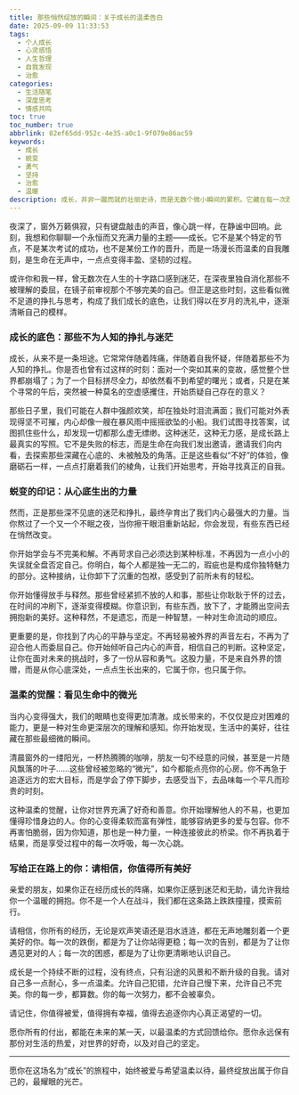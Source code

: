 ```yaml
---
title: 那些悄然绽放的瞬间：关于成长的温柔告白
date: 2025-09-09 11:33:53
tags:
  - 个人成长
  - 心灵感悟
  - 人生哲理
  - 自我发现
  - 治愈
categories:
  - 生活随笔
  - 深度思考
  - 情感共鸣
toc: true
toc_number: true
abbrlink: 02ef65dd-952c-4e35-a0c1-9f079e86ac59
keywords:
  - 成长
  - 蜕变
  - 勇气
  - 坚持
  - 治愈
  - 温暖
description: 成长，并非一蹴而就的壮丽史诗，而是无数个微小瞬间的累积。它藏在每一次跌倒后的爬起，每一次迷茫中的坚定，每一次告别后的释然。这篇文章，是一封写给所有正在成长路上的你的温柔信笺，愿你从中找到共鸣，感受力量，并相信，你所有的经历，都在悄然雕刻着一个更美好的自己。
---
```


夜深了，窗外万籁俱寂，只有键盘敲击的声音，像心跳一样，在静谧中回响。此刻，我想和你聊聊一个永恒而又充满力量的主题——成长。它不是某个特定的节点，不是某次考试的成功，也不是某份工作的晋升，而是一场漫长而温柔的自我雕刻，是生命在无声中，一点点变得丰盈、坚韧的过程。

或许你和我一样，曾无数次在人生的十字路口感到迷茫，在深夜里独自消化那些不被理解的委屈，在镜子前审视那个不够完美的自己。但正是这些时刻，这些看似微不足道的挣扎与思考，构成了我们成长的底色，让我们得以在岁月的洗礼中，逐渐清晰自己的模样。

### 成长的底色：那些不为人知的挣扎与迷茫

成长，从来不是一条坦途。它常常伴随着阵痛，伴随着自我怀疑，伴随着那些不为人知的挣扎。你是否也曾有过这样的时刻：面对一个突如其来的变故，感觉整个世界都崩塌了；为了一个目标拼尽全力，却依然看不到希望的曙光；或者，只是在某个寻常的午后，突然被一种莫名的空虚感攫住，开始质疑自己存在的意义？

那些日子里，我们可能在人群中强颜欢笑，却在独处时泪流满面；我们可能对外表现得坚不可摧，内心却像一艘在暴风雨中摇摇欲坠的小船。我们试图寻找答案，试图抓住些什么，却发现一切都那么虚无缥缈。这种迷茫，这种无力感，是成长路上最真实的写照。它不是失败的标志，而是生命在向我们发出邀请，邀请我们向内看，去探索那些深藏在心底的、未被触及的角落。正是这些看似“不好”的体验，像磨砺石一样，一点点打磨着我们的棱角，让我们开始思考，开始寻找真正的自我。

### 蜕变的印记：从心底生出的力量

然而，正是那些深不见底的迷茫和挣扎，最终孕育出了我们内心最强大的力量。当你熬过了一个又一个不眠之夜，当你擦干眼泪重新站起，你会发现，有些东西已经在悄然改变。

你开始学会与不完美和解。不再苛求自己必须达到某种标准，不再因为一点小小的失误就全盘否定自己。你明白，每个人都是独一无二的，瑕疵也是构成你独特魅力的部分。这种接纳，让你卸下了沉重的包袱，感受到了前所未有的轻松。

你开始懂得放手与释然。那些曾经紧抓不放的人和事，那些让你耿耿于怀的过去，在时间的冲刷下，逐渐变得模糊。你意识到，有些东西，放下了，才能腾出空间去拥抱新的美好。这种释然，不是遗忘，而是一种智慧，一种对生命流动的顺应。

更重要的是，你找到了内心的平静与坚定。不再轻易被外界的声音左右，不再为了迎合他人而委屈自己。你开始倾听自己内心的声音，相信自己的判断。这种坚定，让你在面对未来的挑战时，多了一份从容和勇气。这股力量，不是来自外界的馈赠，而是从你心底深处，一点点生长出来的，它属于你，也只属于你。

### 温柔的觉醒：看见生命中的微光

当内心变得强大，我们的眼睛也变得更加清澈。成长带来的，不仅仅是应对困难的能力，更是一种对生命更深层次的理解和感知。你开始发现，生活中的美好，往往藏在那些最细微的瞬间。

清晨窗外的一缕阳光，一杯热腾腾的咖啡，朋友一句不经意的问候，甚至是一片随风飘落的叶子……这些曾经被忽略的“微光”，如今都能点亮你的心房。你不再急于追逐远方的宏大目标，而是学会了停下脚步，去感受当下，去品味每一个平凡而珍贵的时刻。

这种温柔的觉醒，让你对世界充满了好奇和善意。你开始理解他人的不易，也更加懂得珍惜身边的人。你的心变得柔软而富有弹性，能够容纳更多的爱与包容。你不再害怕脆弱，因为你知道，那也是一种力量，一种连接彼此的桥梁。你不再执着于结果，而是享受过程中的每一次呼吸，每一次心跳。

### 写给正在路上的你：请相信，你值得所有美好

亲爱的朋友，如果你正在经历成长的阵痛，如果你正感到迷茫和无助，请允许我给你一个温暖的拥抱。你不是一个人在战斗，我们都在这条路上跌跌撞撞，摸索前行。

请相信，你所有的经历，无论是欢声笑语还是泪水涟涟，都在无声地雕刻着一个更美好的你。每一次的跌倒，都是为了让你站得更稳；每一次的告别，都是为了让你遇见更对的人；每一次的困惑，都是为了让你更清晰地认识自己。

成长是一个持续不断的过程，没有终点，只有沿途的风景和不断升级的自我。请对自己多一点耐心，多一点温柔。允许自己犯错，允许自己慢下来，允许自己不完美。你的每一步，都算数。你的每一次努力，都不会被辜负。

请记住，你值得被爱，值得拥有幸福，值得去追逐你内心真正渴望的一切。

愿你所有的付出，都能在未来的某一天，以最温柔的方式回馈给你。愿你永远保有那份对生活的热爱，对世界的好奇，以及对自己的坚定。

---

愿你在这场名为“成长”的旅程中，始终被爱与希望温柔以待，最终绽放出属于你自己的，最耀眼的光芒。